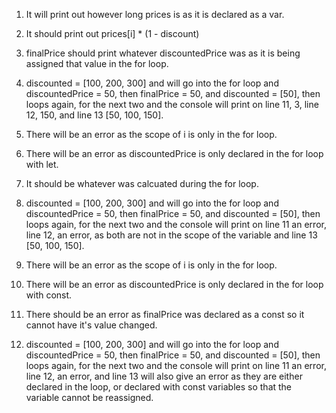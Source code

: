 1. It will print out however long prices is as it is declared as a var.
2. It should print out prices[i] * (1 - discount)
3. finalPrice should print whatever discountedPrice was as it is being assigned that value in the for loop.
4. discounted = [100, 200, 300] and will go into the for loop and discountedPrice = 50, then finalPrice = 50, and discounted = [50], then loops again, for the next two and the console will print on line 11, 3, line 12, 150, and line 13 [50, 100, 150].

5. There will be an error as the scope of i is only in the for loop.
6. There will be an error as discountedPrice is only declared in the for loop with let.
7. It should be whatever was calcuated during the for loop.
8. discounted = [100, 200, 300] and will go into the for loop and discountedPrice = 50, then finalPrice = 50, and discounted = [50], then loops again, for the next two and the console will print on line 11 an error, line 12, an error, as both are not in the scope of the variable and line 13 [50, 100, 150].

9. There will be an error as the scope of i is only in the for loop.
10. There will be an error as discountedPrice is only declared in the for loop with const.
11. There should be an error as finalPrice was declared as a const so it cannot have it's value changed.
12. discounted = [100, 200, 300] and will go into the for loop and discountedPrice = 50, then finalPrice = 50, and discounted = [50], then loops again, for the next two and the console will print on line 11 an error, line 12, an error, and line 13 will also give an error as they are either declared in the loop, or declared with const variables so that the variable cannot be reassigned.